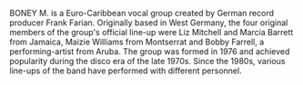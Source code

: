BONEY M. is a Euro-Caribbean vocal group created by German record producer Frank Farian. Originally based in West Germany, the four original members of the group's official line-up were Liz Mitchell and Marcia Barrett from Jamaica, Maizie Williams from Montserrat and Bobby Farrell, a performing-artist from Aruba. The group was formed in 1976 and achieved popularity during the disco era of the late 1970s. Since the 1980s, various line-ups of the band have performed with different personnel.

